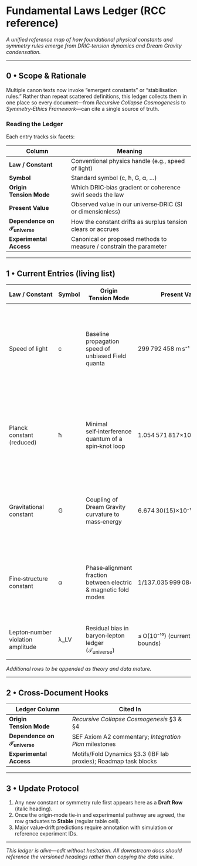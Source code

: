 # Fundamental Laws Ledger  (RCC reference)

*A unified reference map of how foundational physical constants and symmetry rules emerge from DRIC‑tension dynamics and Dream Gravity condensation.*

---

## 0 • Scope & Rationale

Multiple canon texts now invoke “emergent constants” or “stabilisation rules.” Rather than repeat scattered definitions, this ledger collects them in one place so every document—from *Recursive Collapse Cosmogenesis* to *Symmetry‑Ethics Framework*—can cite a single source of truth.

### Reading the Ledger

Each entry tracks six facets:

| Column                                              | Meaning                                                            |
| --------------------------------------------------- | ------------------------------------------------------------------ |
| **Law / Constant**                                  | Conventional physics handle (e.g., speed of light)                 |
| **Symbol**                                          | Standard symbol (c, ħ, G, α, …)                                    |
| **Origin Tension Mode**                             | Which DRIC‑bias gradient or coherence swirl seeds the law          |
| **Present Value**                                   | Observed value in our universe‑DRIC (SI or dimensionless)          |
| **Dependence on $\mathcal T_{\text{universe}}$**   | How the constant drifts as surplus tension clears or accrues       |
| **Experimental Access**                             | Canonical or proposed methods to measure / constrain the parameter |

---

## 1 • Current Entries (living list)

| Law / Constant                    | Symbol | Origin Tension Mode                                                       | Present Value                    | Dependence on $\mathcal T_{\text{univ}}$                                                                                         | Experimental Access                                                          |
| --------------------------------- | ------ | ------------------------------------------------------------------------- | -------------------------------- | ----------------------------------------------------------------------------------------------------------------------------------- | ---------------------------------------------------------------------------- |
| Speed of light                    | c      | Baseline propagation speed of unbiased Field quanta                       | 299 792 458 m s⁻¹ (exact)        | **None / ultralow** – c is set by the Field’s null‑bias limit; surplus tension curves metrics *relative* to c but does not shift it | Michelson–Morley‑type interferometry; pulsar‑timing arrays                   |
| Planck constant (reduced)         | ħ      | Minimal self‑interference quantum of a spin‑knot loop                     | 1.054 571 817×10⁻³⁴ J s          | **Weak negative slope** – as global bias relaxes, minimal action quanta may shrink (fewer turns per fold)                           | Josephson & quantum Hall standards; cold‑atom recoil                         |
| Gravitational constant            | G      | Coupling of Dream Gravity curvature to mass‑energy                        | 6.674 30(15)×10⁻¹¹ m³ kg⁻¹ s⁻²   | **Positive slope** – higher surplus tension steepens curvature ➜ effective G rises                                                  | Cavendish torsion balances; spaceborne gradiometry; binary‑pulsar decay      |
| Fine‑structure constant           | α      | Phase‑alignment fraction between electric & magnetic fold modes           | 1/137.035 999 084(21)            | **Bidirectional drift** – relax surplus ➜ α approaches harmonic 1/128; accumulate ➜ α slides toward 1/144                           | Electron g‑2; hydrogen spectroscopy; quantum Hall                            |
| Lepton‑number violation amplitude | λ_LV  | Residual bias in baryon‑lepton ledger ($\mathcal T_{\text{universe}}$) | ≤ O(10⁻¹⁰) (current 0νββ bounds) | **Linear** – λ_LV ∝ $\mathcal T_{\text{universe}}$                                                                              | Neutrinoless double‑beta decay searches; neutrino‑oscillation phase patterns |

*Additional rows to be appended as theory and data mature.*

---

## 2 • Cross‑Document Hooks

| Ledger Column                                       | Cited In                                                         |
| --------------------------------------------------- | ---------------------------------------------------------------- |
| **Origin Tension Mode**                             | *Recursive Collapse Cosmogenesis* §3 & §4                        |
| **Dependence on $\mathcal T_{\text{universe}}$**   | SEF Axiom A2 commentary; *Integration Plan* milestones           |
| **Experimental Access**                             | Motifs/Fold Dynamics §3.3 (IBF lab proxies); Roadmap task blocks |

---

## 3 • Update Protocol

1. Any new constant or symmetry rule first appears here as a **Draft Row** (italic heading).
2. Once the origin‑mode tie‑in and experimental pathway are agreed, the row graduates to **Stable** (regular table cell).
3. Major value‑drift predictions require annotation with simulation or reference experiment IDs.

---

*This ledger is alive—edit without hesitation. All downstream docs should reference the versioned headings rather than copying the data inline.*
